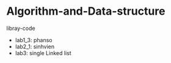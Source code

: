 # Algorithm-and-Data-structure
libray-code
+ lab1_3: phanso
+ lab2_1: sinhvien
+ lab3: single Linked list
